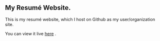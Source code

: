 ## My Resumé Website.

This is my resumé website, which I host on Github as my user/organization site.

You can view it live [here](https://salemandreus.github.io) .
